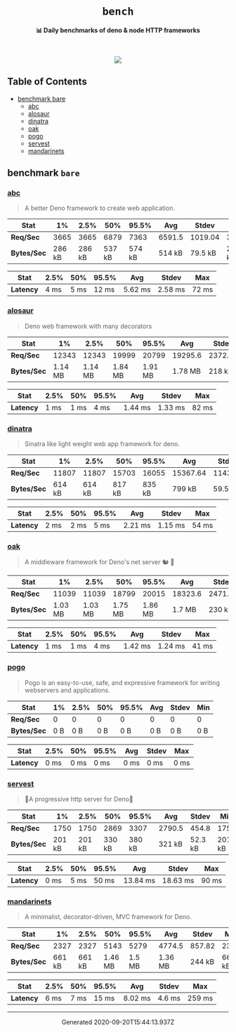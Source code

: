 <div align="center">
  <h1><code>bench</code></h1>
  <p>
    <strong>📊 Daily benchmarks of deno & node HTTP frameworks</strong>
  </p>
  <br>
  <p align="center">
    <a alt="Bench" href="https://github.com/denosaurs/bench/actions">
      <img src="https://img.shields.io/github/workflow/status/denosaurs/bench/bench" />
    </a>
  </p>
</div>

## Table of Contents

- [benchmark bare](#benchmark-bare)
  - [abc](#abc)
  - [alosaur](#alosaur)
  - [dinatra](#dinatra)
  - [oak](#oak)
  - [pogo](#pogo)
  - [servest](#servest)
  - [mandarinets](#mandarinets)

## benchmark `bare`

### [abc](https://deno.land/x/abc)

> A better Deno framework to create web application.


| **Stat**      | 1%     | 2.5%   | 50%    | 95.5%  | Avg    | Stdev   | Min    |
| ------------- | ------ | ------ | ------ | ------ | ------ | ------- | ------ |
| **Req/Sec**   | 3665   | 3665   | 6879   | 7363   | 6591.5 | 1019.04 | 3664   |
| **Bytes/Sec** | 286 kB | 286 kB | 537 kB | 574 kB | 514 kB | 79.5 kB | 286 kB |


| **Stat**    | 2.5%  | 50%   | 95.5% | Avg     | Stdev   | Max   |
| ----------- | ----- | ----- | ----- | ------- | ------- | ----- |
| **Latency** | 4 ms  | 5 ms  | 12 ms | 5.62 ms | 2.58 ms | 72 ms |


### [alosaur](https://deno.land/x/alosaur)

> Deno web framework with many decorators


| **Stat**      | 1%      | 2.5%    | 50%     | 95.5%   | Avg     | Stdev   | Min     |
| ------------- | ------- | ------- | ------- | ------- | ------- | ------- | ------- |
| **Req/Sec**   | 12343   | 12343   | 19999   | 20799   | 19295.6 | 2372.05 | 12342   |
| **Bytes/Sec** | 1.14 MB | 1.14 MB | 1.84 MB | 1.91 MB | 1.78 MB | 218 kB  | 1.14 MB |


| **Stat**    | 2.5%  | 50%   | 95.5% | Avg     | Stdev   | Max   |
| ----------- | ----- | ----- | ----- | ------- | ------- | ----- |
| **Latency** | 1 ms  | 1 ms  | 4 ms  | 1.44 ms | 1.33 ms | 82 ms |


### [dinatra](https://github.com/syumai/dinatra)

> Sinatra like light weight web app framework for deno.


| **Stat**      | 1%     | 2.5%   | 50%    | 95.5%  | Avg      | Stdev   | Min    |
| ------------- | ------ | ------ | ------ | ------ | -------- | ------- | ------ |
| **Req/Sec**   | 11807  | 11807  | 15703  | 16055  | 15367.64 | 1143.43 | 11803  |
| **Bytes/Sec** | 614 kB | 614 kB | 817 kB | 835 kB | 799 kB   | 59.5 kB | 614 kB |


| **Stat**    | 2.5%  | 50%   | 95.5% | Avg     | Stdev   | Max   |
| ----------- | ----- | ----- | ----- | ------- | ------- | ----- |
| **Latency** | 2 ms  | 2 ms  | 5 ms  | 2.21 ms | 1.15 ms | 54 ms |


### [oak](https://deno.land/x/oak)

> A middleware framework for Deno's net server 🐿️ 🦕


| **Stat**      | 1%      | 2.5%    | 50%     | 95.5%   | Avg     | Stdev   | Min     |
| ------------- | ------- | ------- | ------- | ------- | ------- | ------- | ------- |
| **Req/Sec**   | 11039   | 11039   | 18799   | 20015   | 18323.6 | 2471.72 | 11032   |
| **Bytes/Sec** | 1.03 MB | 1.03 MB | 1.75 MB | 1.86 MB | 1.7 MB  | 230 kB  | 1.03 MB |


| **Stat**    | 2.5%  | 50%   | 95.5% | Avg     | Stdev   | Max   |
| ----------- | ----- | ----- | ----- | ------- | ------- | ----- |
| **Latency** | 1 ms  | 1 ms  | 4 ms  | 1.42 ms | 1.24 ms | 41 ms |


### [pogo](https://deno.land/x/pogo)

> Pogo is an easy-to-use, safe, and expressive framework
for writing webservers and applications. 


| **Stat**      | 1%    | 2.5%  | 50%   | 95.5% | Avg   | Stdev | Min   |
| ------------- | ----- | ----- | ----- | ----- | ----- | ----- | ----- |
| **Req/Sec**   | 0     | 0     | 0     | 0     | 0     | 0     | 0     |
| **Bytes/Sec** | 0 B   | 0 B   | 0 B   | 0 B   | 0 B   | 0 B   | 0 B   |


| **Stat**    | 2.5%  | 50%   | 95.5% | Avg   | Stdev | Max   |
| ----------- | ----- | ----- | ----- | ----- | ----- | ----- |
| **Latency** | 0 ms  | 0 ms  | 0 ms  | 0 ms  | 0 ms  | 0 ms  |


### [servest](https://deno.land/x/servest)

> 🌾A progressive http server for Deno🌾


| **Stat**      | 1%     | 2.5%   | 50%    | 95.5%  | Avg    | Stdev   | Min    |
| ------------- | ------ | ------ | ------ | ------ | ------ | ------- | ------ |
| **Req/Sec**   | 1750   | 1750   | 2869   | 3307   | 2790.5 | 454.8   | 1750   |
| **Bytes/Sec** | 201 kB | 201 kB | 330 kB | 380 kB | 321 kB | 52.3 kB | 201 kB |


| **Stat**    | 2.5%  | 50%   | 95.5% | Avg      | Stdev    | Max   |
| ----------- | ----- | ----- | ----- | -------- | -------- | ----- |
| **Latency** | 0 ms  | 5 ms  | 50 ms | 13.84 ms | 18.63 ms | 90 ms |


### [mandarinets](https://deno.land/x/mandarinets)

> A minimalist, 
decorator-driven, 
MVC framework for Deno.


| **Stat**      | 1%     | 2.5%   | 50%     | 95.5%  | Avg     | Stdev  | Min    |
| ------------- | ------ | ------ | ------- | ------ | ------- | ------ | ------ |
| **Req/Sec**   | 2327   | 2327   | 5143    | 5279   | 4774.5  | 857.82 | 2326   |
| **Bytes/Sec** | 661 kB | 661 kB | 1.46 MB | 1.5 MB | 1.36 MB | 244 kB | 661 kB |


| **Stat**    | 2.5%  | 50%   | 95.5% | Avg     | Stdev  | Max    |
| ----------- | ----- | ----- | ----- | ------- | ------ | ------ |
| **Latency** | 6 ms  | 7 ms  | 15 ms | 8.02 ms | 4.6 ms | 259 ms |


---

<p align="center">Generated 2020-09-20T15:44:13.937Z</p>
